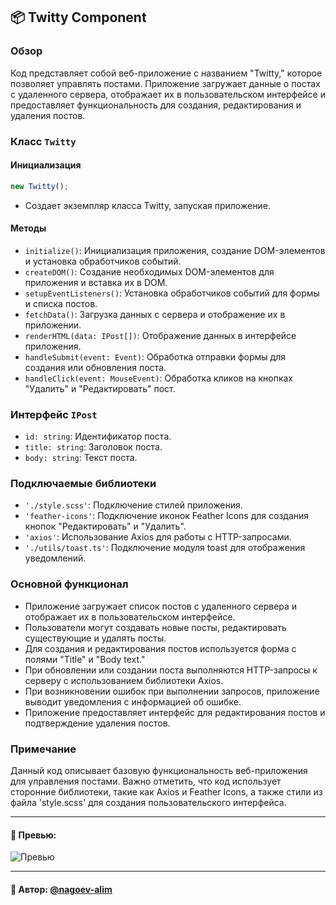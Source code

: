 ## 📦 Twitty Component

### Обзор

Код представляет собой веб-приложение с названием "Twitty," которое позволяет управлять постами. Приложение загружает данные о постах с удаленного сервера, отображает их в пользовательском интерфейсе и предоставляет функциональность для создания, редактирования и удаления постов.

### Класс `Twitty`

#### Инициализация

```javascript
new Twitty();
```

- Создает экземпляр класса Twitty, запуская приложение.

#### Методы

- `initialize()`: Инициализация приложения, создание DOM-элементов и установка обработчиков событий.
- `createDOM()`: Создание необходимых DOM-элементов для приложения и вставка их в DOM.
- `setupEventListeners()`: Установка обработчиков событий для формы и списка постов.
- `fetchData()`: Загрузка данных с сервера и отображение их в приложении.
- `renderHTML(data: IPost[])`: Отображение данных в интерфейсе приложения.
- `handleSubmit(event: Event)`: Обработка отправки формы для создания или обновления поста.
- `handleClick(event: MouseEvent)`: Обработка кликов на кнопках "Удалить" и "Редактировать" пост.

### Интерфейс `IPost`

- `id: string`: Идентификатор поста.
- `title: string`: Заголовок поста.
- `body: string`: Текст поста.

### Подключаемые библиотеки

- `'./style.scss'`: Подключение стилей приложения.
- `'feather-icons'`: Подключение иконок Feather Icons для создания кнопок "Редактировать" и "Удалить".
- `'axios'`: Использование Axios для работы с HTTP-запросами.
- `'./utils/toast.ts'`: Подключение модуля toast для отображения уведомлений.

### Основной функционал

- Приложение загружает список постов с удаленного сервера и отображает их в пользовательском интерфейсе.
- Пользователи могут создавать новые посты, редактировать существующие и удалять посты.
- Для создания и редактирования постов используется форма с полями "Title" и "Body text."
- При обновлении или создании поста выполняются HTTP-запросы к серверу с использованием библиотеки Axios.
- При возникновении ошибок при выполнении запросов, приложение выводит уведомления с информацией об ошибке.
- Приложение предоставляет интерфейс для редактирования постов и подтверждение удаления постов.

### Примечание

Данный код описывает базовую функциональность веб-приложения для управления постами. Важно отметить, что код использует сторонние библиотеки, такие как Axios и Feather Icons, а также стили из файла 'style.scss' для создания пользовательского интерфейса.

---

#### 🌄 Превью:

![Превью](https://lh3.googleusercontent.com/drive-viewer/AITFw-xR0sw9ownhDJYySVjFiCd_er7BGQezGno0JontkjytV_zJ2uKP5Bv9zGHl3WabeNQq0YSbLv7j0g-gV8ZkAgrHrYBT=s1600)


-----

#### 🙌 Автор: [@nagoev-alim](https://github.com/nagoev-alim)

